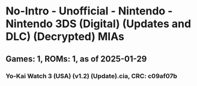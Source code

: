 # No-Intro - Unofficial - Nintendo - Nintendo 3DS (Digital) (Updates and DLC) (Decrypted) MIAs
## Games: 1, ROMs: 1, as of 2025-01-29
### Yo-Kai Watch 3 (USA) (v1.2) (Update).cia, CRC: c09af07b
